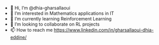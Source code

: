 - 👋 Hi, I’m @dhia-gharsallaoui
- 👀 I’m interested in Mathematics applications in IT 
- 🌱 I’m currently learning Reinforcement Learning
- 💞️ I’m looking to collaborate on RL projects
- 📫 How to reach me https://www.linkedin.com/in/gharsallaoui-dhia-eddine/

<!---
dhia-gharsallaoui/dhia-gharsallaoui is a ✨ special ✨ repository because its `README.md` (this file) appears on your GitHub profile.
You can click the Preview link to take a look at your changes.
--->
